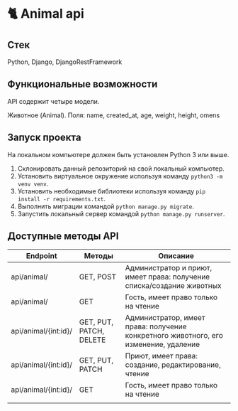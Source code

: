 # 🐈 Animal api

## Стек
Python, Django, DjangoRestFramework
## Функциональные возможности
API содержит четыре модели.

Животное (Animal). Поля: name, created_at, age, weight, height, omens


## Запуск проекта
На локальном компьютере должен быть установлен Python 3 или выше.

1. Склонировать данный репозиторий на свой локальный компьютер.
2. Установить виртуальное окружение используя команду `python3 -m venv venv`.
3. Установить необходимые библиотеки используя команду `pip install -r requirements.txt`.
4. Выполнить миграции командой `python manage.py migrate`.
5. Запустить локальный сервер командой `python manage.py runserver`.

## Доступные методы API
| Endpoint               | Методы                  | Описание                                                                             |
|------------------------|-------------------------|--------------------------------------------------------------------------------------|
| api/animal/            | GET, POST               | Администратор и приют, имеет права: получение списка/создание животных               |
| api/animal/            | GET                     | Гость, имеет право только на чтение                                                  |
| api/animal/{int:id}/   | GET, PUT, PATCH, DELETE | Администратор, имеет права: получение конкретного животного, его изменение, удаление |
| api/animal/{int:id}/   | GET, PUT, PATCH         | Приют, имеет права: создание, редактирование, чтение                                 |
| api/animal/{int:id}/   | GET                     | Гость, имеет право только на чтение                                                  |
                                    |
